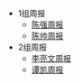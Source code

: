 * 1组周报
  * [陈强周报](foreword/陈强的周报-2022年11月25日.md)
  * [陈帅周报](foreword/陈帅的周报-2022年11月25日.md)
* 2组周报
  * [李亮文周报](foreword/李亮文的周报-2022年11月25日.md)
  * [谭凯周报](foreword/谭凯的周报-2022年11月25日.md)


  